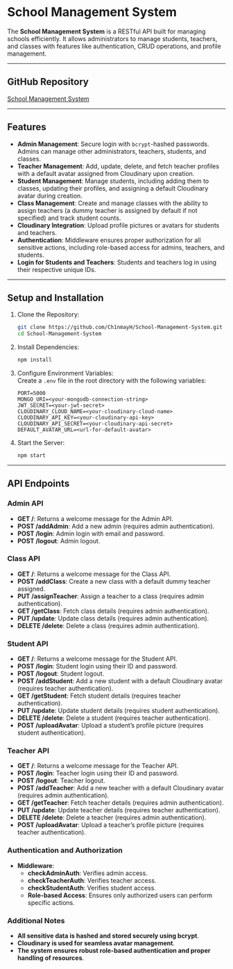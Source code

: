 # School Management System

The **School Management System** is a RESTful API built for managing schools efficiently. It allows administrators to manage students, teachers, and classes with features like authentication, CRUD operations, and profile management.

---

## GitHub Repository

[School Management System](https://github.com/Ch1nmayH/School-Management-System)

---

## Features

- **Admin Management**: Secure login with `bcrypt`-hashed passwords. Admins can manage other administrators, teachers, students, and classes.
- **Teacher Management**: Add, update, delete, and fetch teacher profiles with a default avatar assigned from Cloudinary upon creation.
- **Student Management**: Manage students, including adding them to classes, updating their profiles, and assigning a default Cloudinary avatar during creation.
- **Class Management**: Create and manage classes with the ability to assign teachers (a dummy teacher is assigned by default if not specified) and track student counts.
- **Cloudinary Integration**: Upload profile pictures or avatars for students and teachers.
- **Authentication**: Middleware ensures proper authorization for all sensitive actions, including role-based access for admins, teachers, and students.
- **Login for Students and Teachers**: Students and teachers log in using their respective unique IDs.

---

## Setup and Installation

1. Clone the Repository:
    ```bash
    git clone https://github.com/Ch1nmayH/School-Management-System.git
    cd School-Management-System
    ```

2. Install Dependencies:
    ```bash
    npm install
    ```

3. Configure Environment Variables:  
    Create a `.env` file in the root directory with the following variables:
    ```env
    PORT=5000
    MONGO_URI=<your-mongodb-connection-string>
    JWT_SECRET=<your-jwt-secret>
    CLOUDINARY_CLOUD_NAME=<your-cloudinary-cloud-name>
    CLOUDINARY_API_KEY=<your-cloudinary-api-key>
    CLOUDINARY_API_SECRET=<your-cloudinary-api-secret>
    DEFAULT_AVATAR_URL=<url-for-default-avatar>
    ```

4. Start the Server:
    ```bash
    npm start
    ```

---

## API Endpoints

### Admin API
- **GET /**: Returns a welcome message for the Admin API.
- **POST /addAdmin**: Add a new admin (requires admin authentication).
- **POST /login**: Admin login with email and password.
- **POST /logout**: Admin logout.

### Class API
- **GET /**: Returns a welcome message for the Class API.
- **POST /addClass**: Create a new class with a default dummy teacher assigned.
- **PUT /assignTeacher**: Assign a teacher to a class (requires admin authentication).
- **GET /getClass**: Fetch class details (requires admin authentication).
- **PUT /update**: Update class details (requires admin authentication).
- **DELETE /delete**: Delete a class (requires admin authentication).

### Student API
- **GET /**: Returns a welcome message for the Student API.
- **POST /login**: Student login using their ID and password.
- **POST /logout**: Student logout.
- **POST /addStudent**: Add a new student with a default Cloudinary avatar (requires teacher authentication).
- **GET /getStudent**: Fetch student details (requires teacher authentication).
- **PUT /update**: Update student details (requires student authentication).
- **DELETE /delete**: Delete a student (requires teacher authentication).
- **POST /uploadAvatar**: Upload a student’s profile picture (requires student authentication).

### Teacher API
- **GET /**: Returns a welcome message for the Teacher API.
- **POST /login**: Teacher login using their ID and password.
- **POST /logout**: Teacher logout.
- **POST /addTeacher**: Add a new teacher with a default Cloudinary avatar (requires admin authentication).
- **GET /getTeacher**: Fetch teacher details (requires admin authentication).
- **PUT /update**: Update teacher details (requires teacher authentication).
- **DELETE /delete**: Delete a teacher (requires admin authentication).
- **POST /uploadAvatar**: Upload a teacher’s profile picture (requires teacher authentication).



### Authentication and Authorization

- **Middleware**:
    - **checkAdminAuth**: Verifies admin access.
    - **checkTeacherAuth**: Verifies teacher access.
    - **checkStudentAuth**: Verifies student access.
    - **Role-based Access**: Ensures only authorized users can perform specific actions.

### Additional Notes
- **All sensitive data is hashed and stored securely using bcrypt**.
- **Cloudinary is used for seamless avatar management**.
- **The system ensures robust role-based authentication and proper handling of resources**.